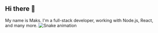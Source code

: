 ## Hi there 👋

My name is Maks. I'm a full-stack developer, working with Node.js, React, and many more.
![Snake animation](https://github.com/thepiyushmalhotra/thepiyushmalhotra/blob/output/github-contribution-grid-snake.svg)
